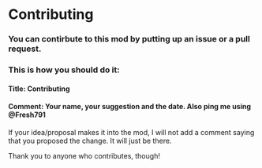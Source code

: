 # Contributing

### You can contirbute to this mod by putting up an issue or a pull request. 
### This is how you should do it:

#### Title: Contributing
#### Comment: Your name, your suggestion and the date. Also ping me using @Fresh791

If your idea/proposal makes it into the mod, I will not add a comment saying that you proposed the change. It will just be there.

Thank you to anyone who contributes, though!
